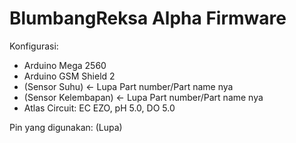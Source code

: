 # BlumbangReksa Alpha Firmware
Konfigurasi:
- Arduino Mega 2560
- Arduino GSM Shield 2
- (Sensor Suhu) <- Lupa Part number/Part name nya
- (Sensor Kelembapan) <- Lupa Part number/Part name nya
- Atlas Circuit: EC EZO, pH 5.0, DO 5.0

Pin yang digunakan:
(Lupa)
